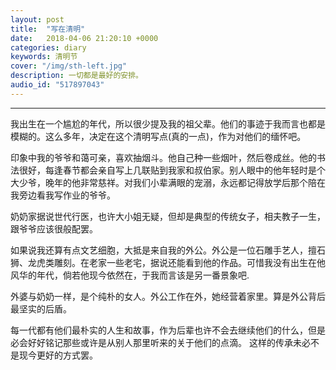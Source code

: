 ```yaml
---
layout: post
title:  "写在清明"
date:   2018-04-06 21:20:10 +0000
categories: diary
keywords: 清明节
cover: "/img/sth-left.jpg"
description: 一切都是最好的安排。
audio_id: "517897043"
---
```


---
我出生在一个尴尬的年代，所以很少提及我的祖父辈。他们的事迹于我而言也都是模糊的。这么多年，决定在这个清明写点(真的一点)，作为对他们的缅怀吧。

印象中我的爷爷和蔼可亲，喜欢抽烟斗。他自己种一些烟叶，然后卷成丝。他的书法很好，每逢春节都会亲自写上几联贴到我家和叔伯家。别人眼中的他年轻时是个大少爷，晚年的他非常慈祥。对我们小辈满眼的宠溺，永远都记得放学后那个陪在我旁边看我写作业的爷爷。

奶奶家据说世代行医，也许大小姐无疑，但却是典型的传统女子，相夫教子一生，跟爷爷应该很般配罢。

如果说我还算有点文艺细胞，大抵是来自我的外公。外公是一位石雕手艺人，擅石狮、龙虎类雕刻。在老家一些老宅，据说还能看到他的作品。可惜我没有出生在他风华的年代，倘若他现今依然在，于我而言该是另一番景象吧.

外婆与奶奶一样，是个纯朴的女人。外公工作在外，她经营着家里。算是外公背后最坚实的后盾。

每一代都有他们最朴实的人生和故事，作为后辈也许不会去继续他们的什么，但是必会好好铭记那些或许是从别人那里听来的关于他们的点滴。
这样的传承未必不是现今更好的方式罢。